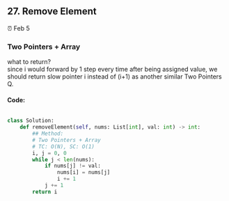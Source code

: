 ## 27. Remove Element

:alarm_clock: Feb 5

### Two Pointers + Array

what to return?\
since i would forward by 1 step every time after being assigned value, we should return slow pointer i instead of (i+1) as another similar Two Pointers Q.

#### Code:
```python

class Solution:
    def removeElement(self, nums: List[int], val: int) -> int:
        ## Method:
        # Two Pointers + Array
        # TC: O(N), SC: O(1)
        i, j = 0, 0
        while j < len(nums):
            if nums[j] != val:
                nums[i] = nums[j]
                i += 1
            j += 1
        return i


```
